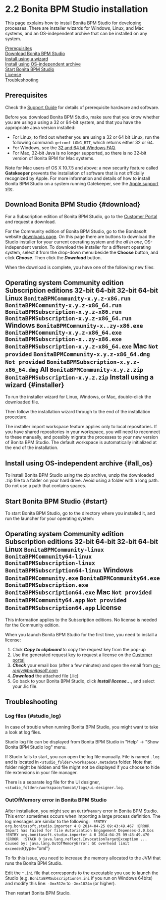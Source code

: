 
2.2 Bonita BPM Studio installation
==================================

This page explains how to install Bonita BPM Studio for developing processes. There are installer wizards for Windows, Linux, and Mac systems, and an OS-independent archive that can be installed on any system.

[Prerequisites](#prerequisites)\
[Download Bonita BPM Studio](#download)\
[Install using a wizard](#installer)\
[Install using OS-independent archive](#all_os)\
[Start Bonita BPM Studio](#start)\
[License](#license)\
[Troubleshooting](#troubleshooting)

Prerequisites
-------------

Check the [Support Guide](var_support_guide) for details of prerequisite hardware and software.

Before you download Bonita BPM Studio, make sure that you know whether you are using a using a 32 or 64-bit system, and that you have the appropriate Java version installed:

-   For Linux, to find out whether you are using a 32 or 64 bit Linux, run the following command: `getconf LONG_BIT`, which returns either 32 or 64.
-   For Windows, see the [32 and 64 bit Windows FAQ](http://windows.microsoft.com/en-us/windows7/32-bit-and-64-bit-windows-frequently-asked-questions).
-   For Mac, 32-bit Java is no longer supported, so there is no 32-bit version of Bonita BPM for Mac systems.

Note for Mac users of OS X 10.7.5 and above: a new security feature called **Gatekeeper** prevents the installation of software that is not officially recognized by Apple.
For more information and details of how to install Bonita BPM Studio on a system running Gatekeeper, see the [Apple support site](http://support.apple.com/kb/ht5290).

Download Bonita BPM Studio {#download}
--------------------------

For a Subscription edition of Bonita BPM Studio, go to the [Customer Portal](https://customer.bonitasoft.com/download/request) and request a download.

For the Community edition of Bonita BPM Studio, go to the Bonitasoft website [downloads page](http://www.bonitasoft.com/how-we-do-it/downloads).
On this page there are buttons to download the Studio installer for your current operating system and the *all in one*, OS-independent version.
To download the installer for a different operating system, select it from the drop-down menu beside the **Choose** button, and click ***Choose***.
Then click the ***Download*** button.

When the download is complete, you have one of the following new files:

Operating system
Community edition
Subscription editions
32-bit
64-bit
32-bit
64-bit
Linux
`BonitaBPMCommunity-x.y.z-x86.run`
`BonitaBPMCommunity-x.y.z-x86_64.run`
`BonitaBPMSubscription-x.y.z-x86.run`
`BonitaBPMSubscription-x.y.z-x86_64.run`
Windows
`BonitaBPMCommunity-x..zy-x86.exe`
`BonitaBPMCommunity-x.y.z-x86_64.exe`
`BonitaBPMSubscription-x..zy-x86.exe`
`BonitaBPMSubscription-x.y.z-x86_64.exe`
Mac
`Not provided`
`BonitaBPMCommunity-x.y.z-x86_64.dmg`
`Not provided`
`BonitaBPMSubscription-x.y.z-x86_64.dmg`
All
`BonitaBPMCommunity-x.y.z.zip`
`BonitaBPMSubscription-x.y.z.zip`
Install using a wizard {#installer}
----------------------

To run the installer wizard for Linux, Windows, or Mac, double-click the downloaded file.

Then follow the installation wizard through to the end of the installation procedure.

The installer import workspace feature applies only to local repositories.
If you have shared repositories in your workspace, you will need to reconnect to these manually, and possibly migrate the processes to your new version of Bonita BPM Studio.
The default workspace is automatically initialized at the end of the installation.

Install using OS-independent archive {#all_os}
------------------------------------

To install Bonita BPM Studio using the zip archive, unzip the downloaded .zip file to a folder on your hard drive. Avoid using a folder with a long path. Do not use a path that contains spaces.

Start Bonita BPM Studio {#start}
-----------------------

To start Bonita BPM Studio, go to the directory where you installed it, and run the launcher for your operating system:

Operating system
Community edition
Subscription editions
32-bit
64-bit
32-bit
64-bit
Linux
`BonitaBPMCommunity-linux`
`BonitaBPMCommunity64-linux`
`BonitaBPMSubscription-linux`
`BonitaBPMSubscription64-linux`
Windows
`BonitaBPMCommunity.exe`
`BonitaBPMCommunity64.exe`
`BonitaBPMSubscription.exe`
`BonitaBPMSubscription64.exe`
Mac
`Not provided`
`BonitaBPMCommunity64.app`
`Not provided`
`BonitaBPMSubscription64.app`
License
-------

This information applies to the Subscription editions. No license is needed for the Community edition.

When you launch Bonita BPM Studio for the first time, you need to install a license:

1.  Click ***Copy to clipboard*** to copy the request key from the pop-up
2.  Use the generated request key to request a license on the [Customer portal](https://customer.bonitasoft.com/license/request)
3.  ***Check*** your email box (after a few minutes) and open the email from *no-reply@bonitasoft.com*
4.  ***Download*** the attached file (.lic)
5.  Go back to your Bonita BPM Studio, click ***Install license...***, and select your .lic file.

Troubleshooting
---------------

### Log files {#studio_log}

In case of trouble when running Bonita BPM Studio, you might want to take a look at log files.

Studio log file can be displayed from Bonita BPM Studio in "Help" -&gt; "Show Bonita BPM Studio log" menu.

If Studio fails to start, you can open the log file manually. File is named `.log` and is located in `<studio_folder>/workspace/.metadata` folder.
Note that folder might be hidden and file might not be displayed if you choose to hide file extensions in your file manager.

There is a separate log file for the UI designer, `<studio_folder>/workspace/tomcat/logs/ui-designer.log`.

### OutOfMemory error in Bonita BPM Studio

After installation, you might see an `OutOfMemory` error in Bonita BPM Studio.
This error sometimes occurs when importing a large process definition.
The log messages are similar to the following:
` !ENTRY org.bonitasoft.studio.importer 4 0 2014-04-25 09:43:49.467 !ERROR Import has failed for file Autorisation Engagement Depenses-2.0.bos  !ENTRY org.bonitasoft.studio.importer 4 0 2014-04-25 09:43:49.470 !ERROR  !STACK 0 java.lang.reflect.InvocationTargetException ... Caused by: java.lang.OutOfMemoryError: GC overhead limit exceeded`{type="xml"}

To fix this issue, you need to increase the memory allocated to the JVM that runs the Bonita BPM Studio.

Edit the `*.ini` file that corresponds to the executable you use to launch the Studio
(e.g. `BonitaBPMSubscription64.ini` if you run on Windows 64bits) and modify this line: `-Xmx512m` to `-Xmx1024m` (or higher).

Then restart Bonita BPM Studio.

